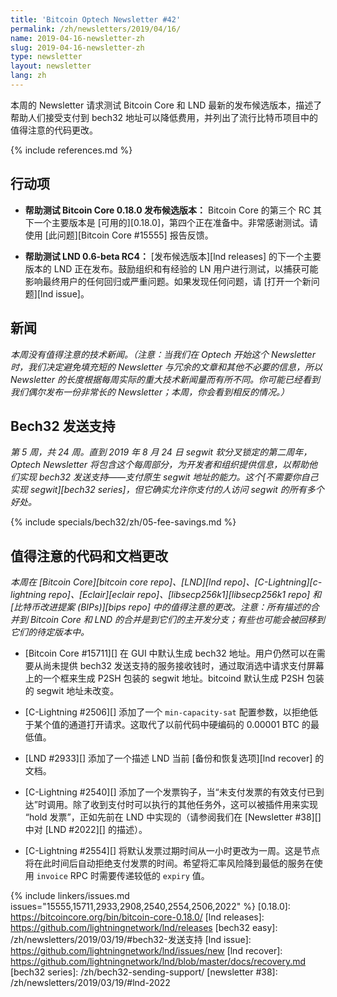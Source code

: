 ```yaml
---
title: 'Bitcoin Optech Newsletter #42'
permalink: /zh/newsletters/2019/04/16/
name: 2019-04-16-newsletter-zh
slug: 2019-04-16-newsletter-zh
type: newsletter
layout: newsletter
lang: zh
---
```

本周的 Newsletter 请求测试 Bitcoin Core 和 LND 最新的发布候选版本，描述了帮助人们接受支付到 bech32 地址可以降低费用，并列出了流行比特币项目中的值得注意的代码更改。

{% include references.md %}

## 行动项

- **帮助测试 Bitcoin Core 0.18.0 发布候选版本：** Bitcoin Core 的第三个 RC 其下一个主要版本是 [可用的][0.18.0]，第四个正在准备中。非常感谢测试。请使用 [此问题][Bitcoin Core #15555] 报告反馈。

- **帮助测试 LND 0.6-beta RC4：** [发布候选版本][lnd releases] 的下一个主要版本的 LND 正在发布。鼓励组织和有经验的 LN 用户进行测试，以捕获可能影响最终用户的任何回归或严重问题。如果发现任何问题，请 [打开一个新问题][lnd issue]。

## 新闻

*本周没有值得注意的技术新闻。（注意：当我们在 Optech 开始这个 Newsletter 时，我们决定避免填充短的 Newsletter 与冗余的文章和其他不必要的信息，所以 Newsletter 的长度根据每周实际的重大技术新闻量而有所不同。你可能已经看到我们偶尔发布一份非常长的 Newsletter；本周，你会看到相反的情况。）*

## Bech32 发送支持

*第 5 周，共 24 周。直到 2019 年 8 月 24 日 segwit 软分叉锁定的第二周年，Optech Newsletter 将包含这个每周部分，为开发者和组织提供信息，以帮助他们实现 bech32 发送支持——支付原生 segwit 地址的能力。这个[不需要你自己实现 segwit][bech32 series]，但它确实允许你支付的人访问 segwit 的所有多个好处。*

{% include specials/bech32/zh/05-fee-savings.md %}

## 值得注意的代码和文档更改

*本周在 [Bitcoin Core][bitcoin core repo]、[LND][lnd repo]、[C-Lightning][c-lightning repo]、[Eclair][eclair repo]、[libsecp256k1][libsecp256k1 repo] 和 [比特币改进提案 (BIPs)][bips repo] 中的值得注意的更改。注意：所有描述的合并到 Bitcoin Core 和 LND 的合并是到它们的主开发分支；有些也可能会被回移到它们的待定版本中。*

- [Bitcoin Core #15711][] 在 GUI 中默认生成 bech32 地址。用户仍然可以在需要从尚未提供 bech32 发送支持的服务接收钱时，通过取消选中请求支付屏幕上的一个框来生成 P2SH 包装的 segwit 地址。bitcoind 默认生成 P2SH 包装的 segwit 地址未改变。

- [C-Lightning #2506][] 添加了一个 `min-capacity-sat` 配置参数，以拒绝低于某个值的通道打开请求。这取代了以前代码中硬编码的 0.00001 BTC 的最低值。

- [LND #2933][] 添加了一个描述 LND 当前 [备份和恢复选项][lnd recover] 的文档。

- [C-Lightning #2540][] 添加了一个发票钩子，当“未支付发票的有效支付已到达”时调用。除了收到支付时可以执行的其他任务外，这可以被插件用来实现 “hold 发票”，正如先前在 LND 中实现的（请参阅我们在 [Newsletter #38][] 中对 [LND #2022][] 的描述）。

- [C-Lightning #2554][] 将默认发票过期时间从一小时更改为一周。这是节点将在此时间后自动拒绝支付发票的时间。希望将汇率风险降到最低的服务在使用 `invoice` RPC 时需要传递较低的 `expiry` 值。


{% include linkers/issues.md issues="15555,15711,2933,2908,2540,2554,2506,2022" %}
[0.18.0]: https://bitcoincore.org/bin/bitcoin-core-0.18.0/
[lnd releases]: https://github.com/lightningnetwork/lnd/releases
[bech32 easy]: /zh/newsletters/2019/03/19/#bech32-发送支持
[lnd issue]: https://github.com/lightningnetwork/lnd/issues/new
[lnd recover]: https://github.com/lightningnetwork/lnd/blob/master/docs/recovery.md
[bech32 series]: /zh/bech32-sending-support/
[newsletter #38]: /zh/newsletters/2019/03/19/#lnd-2022
